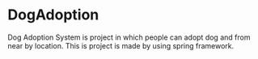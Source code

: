# DogAdoption
Dog Adoption System is  project in which people can adopt  dog and from near by location. This is project is made by using spring framework.
